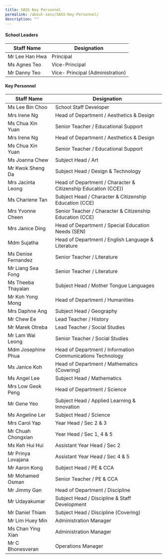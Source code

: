 ```yaml
---
title: SASS Key Personnel
permalink: /about-sass/SASS-Key-Personnel/
description: ""
---
```

#### School Leaders
<table>
<thead>
  <tr>
    <th>Staff Name</th>
    <th>Designation</th>
  </tr>
</thead>
<tbody>
	  <tr>
    <td>Mr Lee Han Hwa</td>
    <td>Principal</td>
  </tr>
  <tr>
		  <tr>
    <td>Ms Agnes Teo</td>
    <td>Vice-Principal</td>
  </tr>
  <tr>
			  <tr>
    <td>Mr Danny Teo</td>
    <td>Vice- Principal (Administration)</td>
  </tr>
  <tr>
	</tbody>
</table>


#### Key Personnel

<table>
<thead>
  <tr>
    <th>Staff Name</th>
    <th>Designation</th>
  </tr>
</thead>
<tbody>
		  <tr>
    <td>Ms Lee Bin Choo</td>
    <td>School Staff Developer</td>
  </tr>
  <tr>
			  <tr>
    <td>Mrs Irene Ng</td>
    <td>Head of Department / Aesthetics & Design</td>
  </tr>
  <tr>
					  <tr>
    <td>Ms Chua Xin Yuan</td>
    <td>Senior Teacher / Educational Support</td>
  </tr>
  <tr>
					  <tr>
    <td>Mrs Irene Ng</td>
    <td>Head of Department / Aesthetics & Design</td>
  </tr>
  <tr>
					  <tr>
    <td>Ms Chua Xin Yuan</td>
    <td>Senior Teacher / Educational Support</td>
  </tr>
  <tr>
					  <tr>
    <td>Ms Joanna Chew</td>
    <td>Subject Head / Art</td>
  </tr>
  <tr>
					  <tr>
    <td>Mr Kwok Sheng Da</td>
    <td>Subject Head / Design & Technology</td>
  </tr>
  <tr>
					  <tr>
    <td>Mrs Jacinta Leong</td>
    <td>Head of Department / Character & Citizenship Education (CCE))</td>
  </tr>
  <tr>
					  <tr>
    <td>Ms Charlene Tan</td>
    <td>Subject Head / Character & Citizenship Education (CCE)</td>
  </tr>
  <tr>
					  <tr>
    <td>Mrs Yvonne Cheen</td>
    <td>Senior Teacher / Character & Citizenship Education (CCE)</td>
  </tr>
  <tr>			 
	<tr>
    <td>Mrs Janice Ding</td>
    <td>Head of Department / Special Education Needs (SEN)</td>
  </tr>
  <tr>
					  <tr>
    <td>Mdm Sujatha</td>
    <td>Head of Department / English Language & Literature</td>
  </tr>
  <tr>
					  <tr>
    <td>Ms Denise Fernandez</td>
    <td>Senior Teacher / Literature</td>
  </tr>
  <tr>			  <tr>
    <td>Mr Liang Sea Fong</td>
    <td>Senior Teacher / Literature</td>
  </tr>
  <tr>
				  <tr>
    <td>Ms Theeba Thayalan</td>
    <td>Subject Head / Mother Tongue Languages</td>
  </tr>
  <tr>			  <tr>
    <td>Mr Koh Yong Mong</td>
    <td>Head of Department / Humanities</td>
  </tr>
  <tr>
				  <tr>
    <td>Mrs Daphne Ang</td>
    <td>Subject Head / Geography</td>
  </tr>
  <tr>			  <tr>
    <td>Mr Chew Ee</td>
    <td>Lead Teacher / History</td>
  </tr>
  <tr>
				  <tr>
    <td>Mr Marek Otreba</td>
    <td>Lead Teacher / Social Studies</td>
  </tr>
  <tr>			  <tr>
    <td>Mr Lam Wai Leong</td>
    <td>Senior Teacher / Social Studies</td>
  </tr>
  <tr>
    <td>Mdm Josephine Phua</td>
    <td>Head of Department / Information Communications Technology</td>
  </tr>
  <tr>
				  <tr>
    <td>Ms Janice Koh</td>
    <td>Head of Department / Mathematics (Covering)</td>
  </tr>
  <tr>			  <tr>
    <td>Ms Angel Lee</td>
    <td>Subject Head / Mathematics</td>
  </tr>
  <tr>
				  <tr>
    <td>Mrs Low Geok Peng</td>
    <td>Head of Department / Science</td>
  </tr>
  <tr>			  <tr>
    <td>Mr Gene Yeo</td>
    <td>Subject Head / Applied Learning & Innovation</td>
  </tr>
  <tr>
				  <tr>
    <td>Ms Angeline Ler</td>
    <td>Subject Head / Science</td>
  </tr>
  <tr>			  <tr>
    <td>Mrs Carol Yap</td>
    <td>Year Head / Sec 2 & 3</td>
  </tr>
  <tr>
			  <tr>
    <td>Mr Chuah Chongxian</td>
    <td>Year Head / Sec 1, 4 & 5</td>
  </tr>
  <tr>			  <tr>
    <td>Ms Keh Hui Hui</td>
    <td>Assistant Year Head / Sec 2</td>
  </tr>
  <tr>
			  <tr>
    <td>Mr Prinya Lovajana</td>
    <td>Assistant Year Head / Sec 4 & 5</td>
  </tr>
  <tr>			  <tr>
    <td>Mr Aaron Kong</td>
    <td>Subject Head / PE & CCA</td>
  </tr>
  <tr>
		  <tr>			  <tr>
    <td>Mr Mohamed Osman</td>
    <td>Senior Teacher / PE & CCA</td>
  </tr>
  <tr>
		  <tr>			  <tr>
    <td>Mr Jimmy Gan</td>
    <td>Head of Department / Discipline</td>
  </tr>
  <tr>
		  <tr>			  <tr>
    <td>Mr Udayakumar</td>
    <td>Subject Head / Discipline & Staff Development</td>
  </tr>
  <tr>
		  <tr>			  <tr>
    <td>Mr Daniel Thiam</td>
    <td>Subject Head / Discipline (Covering)</td>
  </tr>
  <tr>
		  <tr>			  <tr>
    <td>Mr Lim Huey Min</td>
    <td>Administration Manager</td>
  </tr>
  <tr>
		  <tr>			  <tr>
    <td>Ms Chan Ying Xian</td>
    <td>Administration Manager</td>
  </tr>
  <tr>
		  <tr>
		  <tr>			  <tr>
    <td>Mr C Bhonesveran</td>
    <td>Operations Manager</td>
  </tr>
</table>
<br>